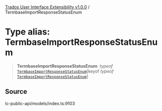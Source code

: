 [Trados User Interface Extensibility v1.0.0](../wiki/globals) / TermbaseImportResponseStatusEnum

# Type alias: TermbaseImportResponseStatusEnum

> **TermbaseImportResponseStatusEnum**: *typeof* [`TermbaseImportResponseStatusEnum`](../wiki/Variable.TermbaseImportResponseStatusEnum)\[keyof *typeof* [`TermbaseImportResponseStatusEnum`](../wiki/Variable.TermbaseImportResponseStatusEnum)\]

## Source

lc-public-api/models/index.ts:9103
